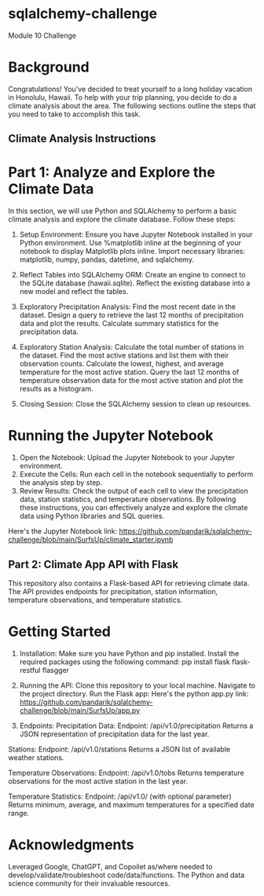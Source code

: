 # sqlalchemy-challenge
Module 10 Challenge

# Background
Congratulations! You've decided to treat yourself to a long holiday vacation in Honolulu, Hawaii. To help with your trip planning, you decide to do a climate analysis about the area. The following sections outline the steps that you need to take to accomplish this task.

## Climate Analysis Instructions
# Part 1: Analyze and Explore the Climate Data
In this section, we will use Python and SQLAlchemy to perform a basic climate analysis and explore the climate database. Follow these steps:

1. Setup Environment:
Ensure you have Jupyter Notebook installed in your Python environment.
Use %matplotlib inline at the beginning of your notebook to display Matplotlib plots inline.
Import necessary libraries: matplotlib, numpy, pandas, datetime, and sqlalchemy.

2. Reflect Tables into SQLAlchemy ORM:
Create an engine to connect to the SQLite database (hawaii.sqlite).
Reflect the existing database into a new model and reflect the tables.
3. Exploratory Precipitation Analysis:
Find the most recent date in the dataset.
Design a query to retrieve the last 12 months of precipitation data and plot the results.
Calculate summary statistics for the precipitation data.
4. Exploratory Station Analysis:
Calculate the total number of stations in the dataset.
Find the most active stations and list them with their observation counts.
Calculate the lowest, highest, and average temperature for the most active station.
Query the last 12 months of temperature observation data for the most active station and plot the results as a histogram.
5. Closing Session:
Close the SQLAlchemy session to clean up resources.


# Running the Jupyter Notebook
1. Open the Notebook:
Upload the Jupyter Notebook to your Jupyter environment.
2. Execute the Cells:
Run each cell in the notebook sequentially to perform the analysis step by step.
2. Review Results:
Check the output of each cell to view the precipitation data, station statistics, and temperature observations.
By following these instructions, you can effectively analyze and explore the climate data using Python libraries and SQL queries.

Here's the Jupyter Notebook link:
https://github.com/pandarik/sqlalchemy-challenge/blob/main/SurfsUp/climate_starter.ipynb




## Part 2: Climate App API with Flask
This repository also contains a Flask-based API for retrieving climate data. The API provides endpoints for precipitation, station information, temperature observations, and temperature statistics.

# Getting Started
1. Installation:
Make sure you have Python and pip installed.
Install the required packages using the following command:
pip install flask flask-restful flasgger

2. Running the API:
Clone this repository to your local machine.
Navigate to the project directory.
Run the Flask app:
Here's the python app.py link:
https://github.com/pandarik/sqlalchemy-challenge/blob/main/SurfsUp/app.py


4. Endpoints:
Precipitation Data:
Endpoint: /api/v1.0/precipitation
Returns a JSON representation of precipitation data for the last year.

Stations:
Endpoint: /api/v1.0/stations
Returns a JSON list of available weather stations.

Temperature Observations:
Endpoint: /api/v1.0/tobs
Returns temperature observations for the most active station in the last year.

Temperature Statistics:
Endpoint: /api/v1.0/<start> (with optional <end> parameter)
Returns minimum, average, and maximum temperatures for a specified date range.


# Acknowledgments
Leveraged Google, ChatGPT, and Copoilet as/where needed to develop/validate/troubleshoot code/data/functions. The Python and data science community for their invaluable resources.
